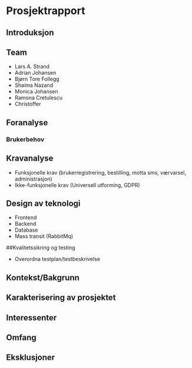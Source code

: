 # Prosjektrapport

## Introduksjon

## Team

- Lars A. Strand
- Adrian Johansen
- Bjørn Tore Follegg
- Shaima Nazand
- Monica Johansen
- Ramona Cretulescu
- Christoffer 

## Foranalyse

### Brukerbehov

## Kravanalyse
- Funksjonelle krav (brukerregistrering, bestilling, motta sms, værvarsel, administrasjon)
- Ikke-funksjonelle krav (Universell utforming, GDPR)

## Design av teknologi
- Frontend
- Backend
- Database
- Mass transit (RabbitMq)

##Kvalitetssikring og testing
- Overordna testplan/testbeskrivelse

## Kontekst/Bakgrunn

## Karakterisering av prosjektet

## Interessenter

## Omfang

## Eksklusjoner

##